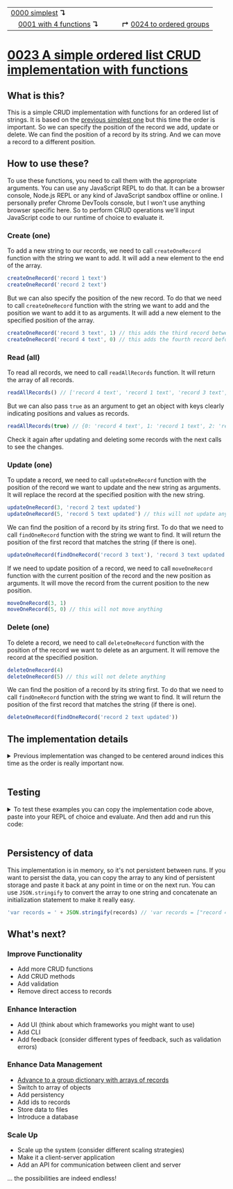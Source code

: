 <table>
  <tr>
    <td><a href="../0000-simplest-for-me/README.md">0000 simplest</a> <b>↴</b></td>
    <td>&nbsp; &nbsp; &nbsp;</td>
    <td></td>
  </tr>
  <tr>
    <td>&nbsp; &nbsp; <a href="../0001-with-functions/README.md">0001 with 4 functions</a> <b>↴</b></td>
    <td>&nbsp; &nbsp; &nbsp;</td>
    <td><b>↱</b> <a href="../0024-ordered-groups/README.md">0024 to ordered groups</a></td>
  </tr>
</table>

# [0023 A simple ordered list CRUD implementation with functions](https://github.com/UniBreakfast/crud-of-increasing-complexity/blob/master/0023-ordered-with-funcs/README.md)

## What is this?

This is a simple CRUD implementation with functions for an ordered list of strings. It is based on the [previous simplest one](../0001-with-functions/README.md) but this time the order is important. So we can specify the position of the record we add, update or delete. We can find the position of a record by its string. And we can move a record to a different position.

## How to use these?

To use these functions, you need to call them with the appropriate arguments. You can use any JavaScript REPL to do that. It can be a browser console, Node.js REPL or any kind of JavaScript sandbox offline or online. I personally prefer Chrome DevTools console, but I won't use anything browser specific here. So to perform CRUD operations we'll input JavaScript code to our runtime of choice to evaluate it.

### Create (one)

To add a new string to our records, we need to call `createOneRecord` function with the string we want to add. It will add a new element to the end of the array.

```js
createOneRecord('record 1 text')
createOneRecord('record 2 text')
```

But we can also specify the position of the new record. To do that we need to call `createOneRecord` function with the string we want to add and the position we want to add it to as arguments. It will add a new element to the specified position of the array.

```js
createOneRecord('record 3 text', 1) // this adds the third record between the first and the second
createOneRecord('record 4 text', 0) // this adds the fourth record before the previous three
```

### Read (all)

To read all records, we need to call `readAllRecords` function. It will return the array of all records.

```js
readAllRecords() // ['record 4 text', 'record 1 text', 'record 3 text', 'record 2 text']
```

But we can also pass `true` as an argument to get an object with keys clearly indicating positions and values as records.

```js
readAllRecords(true) // {0: 'record 4 text', 1: 'record 1 text', 2: 'record 3 text', 3: 'record 2 text'}
```

Check it again after updating and deleting some records with the next calls to see the changes.

### Update (one)

To update a record, we need to call `updateOneRecord` function with the position of the record we want to update and the new string as arguments. It will replace the record at the specified position with the new string.

```js
updateOneRecord(3, 'record 2 text updated')
updateOneRecord(5, 'record 5 text updated') // this will not update anything
```

We can find the position of a record by its string first. To do that we need to call `findOneRecord` function with the string we want to find. It will return the position of the first record that matches the string (if there is one).

```js
updateOneRecord(findOneRecord('record 3 text'), 'record 3 text updated')
```

If we need to update position of a record, we need to call `moveOneRecord` function with the current position of the record and the new position as arguments. It will move the record from the current position to the new position.

```js
moveOneRecord(3, 1)
moveOneRecord(5, 0) // this will not move anything
```

### Delete (one)

To delete a record, we need to call `deleteOneRecord` function with the position of the record we want to delete as an argument. It will remove the record at the specified position.

```js
deleteOneRecord(4)
deleteOneRecord(5) // this will not delete anything
```

We can find the position of a record by its string first. To do that we need to call `findOneRecord` function with the string we want to find. It will return the position of the first record that matches the string (if there is one).

```js
deleteOneRecord(findOneRecord('record 2 text updated'))
```

## The implementation details

<details><summary>Previous implementation was changed to be centered around indices this time as the order is really important now.</summary><br>

  ```js
  var records = []

  function createOneRecord(str, pos) {
    if (pos === undefined) records.push(str)
    else records.splice(pos, 0, str)
  }

  function readAllRecords(indexed) {
    if (!indexed) return [...records]
    
    return Object.fromEntries(Object.entries(records))
  }

  function updateOneRecord(i, str) {
    if (records[i] !== undefined) records[i] = str
  }

  function deleteOneRecord(i) {
    if (records[i] !== undefined) records.splice(i, 1)
  }

  function findOneRecord(str) {
    return records.indexOf(str)
  }

  function moveOneRecord(from, to) {
    if (records[from] !== undefined && records[to] !== undefined) {
      records.splice(to, 0, records.splice(from, 1)[0])
    }
  }
  ```

</details><br>

## Testing

<details>
  <summary>To test these examples you can copy the implementation code above, paste into your REPL of choice and evaluate. And then add and run this code:</summary><br>
  
  ```js
  console.log("createOneRecord('record 1 text')")
  createOneRecord('record 1 text')
  console.log("createOneRecord('record 2 text')")
  createOneRecord('record 2 text')
  console.log("createOneRecord('record 3 text', 1)")
  createOneRecord('record 3 text', 1)
  console.log("createOneRecord('record 4 text', 0)")
  createOneRecord('record 4 text', 0)

  console.log('readAllRecords()')
  console.log(readAllRecords())
  // (4) ['record 4 text', 'record 1 text', 'record 3 text', 'record 2 text']

  console.log('readAllRecords(true)')
  console.log(readAllRecords(true))
  // {0: 'record 4 text', 1: 'record 1 text', 2: 'record 3 text', 3: 'record 2 text'}

  console.log("updateOneRecord(3, 'record 2 text updated')")
  updateOneRecord(3, 'record 2 text updated')
  console.log("updateOneRecord(5, 'record 5 text updated')")
  updateOneRecord(5, 'record 5 text updated')
  console.log("updateOneRecord(findOneRecord('record 3 text'), 'record 3 text updated')")
  updateOneRecord(findOneRecord('record 3 text'), 'record 3 text updated')

  console.log('readAllRecords()')
  console.log(readAllRecords())
  // (4) ['record 4 text', 'record 1 text', 'record 3 text updated', 'record 2 text updated']

  console.log("moveOneRecord(3, 1)")
  moveOneRecord(3, 1)
  console.log("moveOneRecord(5, 0)")
  moveOneRecord(5, 0)

  console.log('readAllRecords()')
  console.log(readAllRecords())
  // (4) ['record 4 text', 'record 2 text updated', 'record 1 text', 'record 3 text updated']

  console.log("deleteOneRecord(4)")
  deleteOneRecord(4)
  console.log("deleteOneRecord(5)")
  deleteOneRecord(5)
  console.log("deleteOneRecord(findOneRecord('record 2 text updated'))")
  deleteOneRecord(findOneRecord('record 2 text updated'))

  console.log('readAllRecords(true)')
  console.log(readAllRecords(true))
  // {0: 'record 4 text', 1: 'record 1 text', 2: 'record 3 text updated'}
  ```

  And then you can compare the actual output with the expected output in the comments.
</details><br>

## Persistency of data

This implementation is in memory, so it's not persistent between runs. If you want to persist the data, you can copy the array to any kind of persistent storage and paste it back at any point in time or on the next run. You can use `JSON.stringify` to convert the array to one string and concatenate an initialization statement to make it really easy.

```js
'var records = ' + JSON.stringify(records) // 'var records = ["record 4 text","record 1 text","record 3 text updated"]'
```

## What's next?

### Improve Functionality
- Add more CRUD functions
- Add CRUD methods
- Add validation
- Remove direct access to records

### Enhance Interaction
- Add UI (think about which frameworks you might want to use)
- Add CLI
- Add feedback (consider different types of feedback, such as validation errors)

### Enhance Data Management
- [Advance to a group dictionary with arrays of records](../0024-ordered-groups/README.md)
- Switch to array of objects
- Add persistency
- Add ids to records
- Store data to files
- Introduce a database

### Scale Up
- Scale up the system (consider different scaling strategies)
- Make it a client-server application
- Add an API for communication between client and server

... the possibilities are indeed endless!
